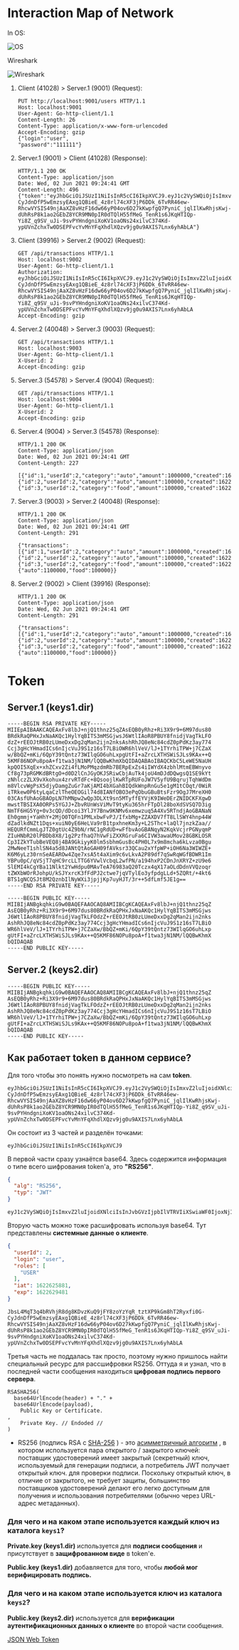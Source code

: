 # Interaction Map of Network


In OS:

![OS](https://github.com/Kraus17th/Interaction.Map.of.Network/blob/main/Map%20of%20Network/Assets/os.jpg)

Wireshark

![Wireshark](https://github.com/Kraus17th/Interaction.Map.of.Network/blob/main/Map%20of%20Network/Assets/wireshark.jpg)



1. Client (41028) > Server.1 (9001) (Request):

   ```http
   PUT http://localhost:9001/users HTTP/1.1
   Host: localhost:9001
   User-Agent: Go-http-client/1.1
   Content-Length: 26
   Content-Type: application/x-www-form-urlencoded
   Accept-Encoding: gzip
   {"login":"user",
   "password":"111111"}
   ```

2. Server.1 (9001) > Client (41028) (Response):

   ```http
   HTTP/1.1 200 OK
   Content-Type: application/json
   Date: Wed, 02 Jun 2021 09:24:41 GMT
   Content-Length: 496
   {"token":"eyJhbGciOiJSUzI1NiIsInR5cCI6IkpXVCJ9.eyJ1c2VySWQiOjIsImxvZ2luIjoidXNlciIsInJvbGVzIjpbIlVTRVIiXSwiaWF0IjoxNjIyNjI1ODgxLCJleHAiOjE2MjI2Mjk0ODF9.JbsL4MqT3q4bRVhjR8dg8KDvzKuQ9jFY8zoYzYqR_tztXP9kGm8hT2Ryxfi0G-CyJdnDfP5wEmzsyEAxg1QBieE_4z8rl74cXF3jP6DDk_6TvRR46ew-RhcwVYSIS49njAaXZ8vHzF16dw66yP04ov6D27kKwpfgQ7PyniC_jqlIlKwRhjsKwj-dUhRsP8k1ao2GEbZ8YCR9MN0pIR0dTQlH55fMeG_TenR1s6JKqHTIQp-Yi8Z_q9SV_uJi-9svPYHndgniXoKV1oaONs24xilvC374Kd-ypUVnZchxTw0DSEPFvcYvMnYFqXhdlXQzv9jg0u9AXIS7Lnx6yhAbLA"}
   ```

3. Client (39916) > Server.2 (9002) (Request):

   ```http
   GET /api/transactions HTTP/1.1
   Host: localhost:9002
   User-Agent: Go-http-client/1.1
   Authorization: eyJhbGciOiJSUzI1NiIsInR5cCI6IkpXVCJ9.eyJ1c2VySWQiOjIsImxvZ2luIjoidXNlciIsInJvbGVzIjpbIlVTRVIiXSwiaWF0IjoxNjIyNjI1ODgxLCJleHAiOjE2MjI2Mjk0ODF9.JbsL4MqT3q4bRVhjR8dg8KDvzKuQ9jFY8zoYzYqR_tztXP9kGm8hT2Ryxfi0G-CyJdnDfP5wEmzsyEAxg1QBieE_4z8rl74cXF3jP6DDk_6TvRR46ew-RhcwVYSIS49njAaXZ8vHzF16dw66yP04ov6D27kKwpfgQ7PyniC_jqlIlKwRhjsKwj-dUhRsP8k1ao2GEbZ8YCR9MN0pIR0dTQlH55fMeG_TenR1s6JKqHTIQp-Yi8Z_q9SV_uJi-9svPYHndgniXoKV1oaONs24xilvC374Kd-ypUVnZchxTw0DSEPFvcYvMnYFqXhdlXQzv9jg0u9AXIS7Lnx6yhAbLA
   Accept-Encoding: gzip
   ```

4. Server.2 (40048) > Server.3 (9003) (Request):

   ```http
   GET /api/transactions HTTP/1.1
   Host: localhost:9003
   User-Agent: Go-http-client/1.1
   X-Userid: 2
   Accept-Encoding: gzip
   ```

5. Server.3 (54578) > Server.4 (9004) (Request):

   ```http
   GET /api/transactions HTTP/1.1
   Host: localhost:9004
   User-Agent: Go-http-client/1.1
   X-Userid: 2
   Accept-Encoding: gzip
   ```

6. Server.4 (9004) > Server.3 (54578) (Response):

   ```http
   HTTP/1.1 200 OK
   Content-Type: application/json
   Date: Wed, 02 Jun 2021 09:24:41 GMT
   Content-Length: 227
   
   [{"id":1,"userId":2,"category":"auto","amount":1000000,"created":1622625845},{"id":2,"userId":2,"category":"auto","amount":100000,"created":1622625845},{"id":3,"userId":2,"category":"food","amount":100000,"created":1622625845}]
   ```

7. Server.3 (9003) > Server.2 (40048) (Response):

   ```http
   HTTP/1.1 200 OK
   Content-Type: application/json
   Date: Wed, 02 Jun 2021 09:24:41 GMT
   Content-Length: 291
   
   {"transactions":[{"id":1,"userId":2,"category":"auto","amount":1000000,"created":1622625845},{"id":2,"userId":2,"category":"auto","amount":100000,"created":1622625845},{"id":3,"userId":2,"category":"food","amount":100000,"created":1622625845}],"categoryStats":{"auto":1100000,"food":100000}}
   ```

8. Server.2 (9002) > Client (39916) (Response):

   ```http
   HTTP/1.1 200 OK
   Content-Type: application/json
   Date: Wed, 02 Jun 2021 09:24:41 GMT
   Content-Length: 291
   
   {"transactions":[{"id":1,"userId":2,"category":"auto","amount":1000000,"created":1622625845},{"id":2,"userId":2,"category":"auto","amount":100000,"created":1622625845},{"id":3,"userId":2,"category":"food","amount":100000,"created":1622625845}],"categoryStats":{"auto":1100000,"food":100000}}
   ```

# Token



## Server.1  (keys1.dir)

```asciiarmor
-----BEGIN RSA PRIVATE KEY-----
MIIEpAIBAAKCAQEAxFv8lbJ+njQ1thnz25qZAsEQB0yRhz+Ri3X9r9+6M97dus80
BRdkRaQPHxJxNaAKQc1HylYqBITS3mMSGjwsJ6WtlIAoR8PBUY8fnidjVagTkLFO
dzZ+rEEOJtRB0zLUmeDxxDg2qMan2ijn2nksAshRhJQ8eNc84cdZ0pPdKz3ay774
Ccj3gHcYHmadICs6nIjcVuJ9S1z16sT7LBiOWR6hlVeV/lJ+1TYrhiTPW+j7CZaX
w/BbQZ+mKi/6QpY39tQntz73WIlqGO6uhLxpgUtFI+aZrcLXTHSWiSJLs9KAx++Q
5KMF86NOPu8poA+f1twa3jN1NM/lQQBwKhmXbQIDAQABAoIBAQCKbC5LeWE5NaUH
kpQOI5XqEx+xhZCxv2Zi4fLMoPMqzdmRb7BERpExZs4iIWYdX4zbhlMtmEBWnyvo
Cf8g73pRGMKdBRtgO+d0D2lCnJGyOKJSRiwCbjAuTk4joU4mDJdDQwgsQ1SE9kYt
zNhlczZLX9vXkohux4zrvRTdFc+8QsoojlKwRTpRUFoJW7V5yfU9BqrujTqhWdDm
m8VlcvWgPsX5djyDamgZuGr7aKjAMI4bXGahBIQdkWnpRnGu5e1gM1tCOqt/0WiR
iTRkew0P6tyLqaCzlTheOEOGil74d8IANfOBO3ePqObuGBuBtsFzr9OgJ7MreXH0
03CAsfUhAoGBAOpLN7hMNpw2wQp3DLXt9sn5MTyffEYVjK9IWeDErZNIDCKFXgwD
mwstTBSIXA0ORPs5YGJJ+ZbvRUnWsViMvT9tyKu365hrFTpDl28boXdSVSQ7D3ig
NmTF6HG5Yg+0v3cQD/dDcoi3YlJY7Bnw9KNMv6xemwzuq5A4Xv5RTndjAoGBANaN
Eh0gmmj+YaHhY+2MjO0TQFn1PMLxbwFvPJ/IfxbMg+ZZAXDV7fT8LlSWY4hnp44W
dZadlkdNZt1Dqs+xuiN0yE6HeLVa9rB1tpxhneKm3y+L2SThc+laQl7jnzkZaa//
HEQURfCmmLgJTZ0gtUc4Z9bN/rNC1gRdUD+wFfbvAoGBANqyN2KqkVcjrPGNyqmP
ZIuHNbR20lPBDb8X8/1g2PzfhaQ7hVwFiZXXRGruFa6CIVW3awaUMov28GBKLOSR
Cp3IZkYTubBeVEQ8j4BA9GkiyyK0lm5sbhmGusBc4PH0L7x9m8mcha6kLvza0Bgu
2MwNeeT1shlSN4a5d8JANtQtAoGAH09fAVksr33QCau2xYfpWP+iOH6Na3WIWZE+
K6M6yLz30rnSeAEAROw4Zqe7xsA5t4aXim9c6vLkvA2P89df7qSwRqWGfBDWR1Im
YBPu0pC/qVSjT7qHC9rcLLTTG6YVwlVcbqL2wfPN/a194hxP2CDnJnXRYZ+zU9e6
SlEMI4kCgYBa11Nlkt2YwHdpu0MAvTeA76983aQ20Tczx4qX17aOLdDdnVVQzoqr
tZWXbWOrRJohpU/kSJYxrcK3fFdPJ2ctwe7jqVTylEo3yfpdgLLd+5ZQRt/+4kt6
BTS1gNCQSJt8M2QznbIlNyWXi3jpjjKp7uyHJT/3r++5dfLmf5JE1g==
-----END RSA PRIVATE KEY-----
```

```asciiarmor
-----BEGIN PUBLIC KEY-----
MIIBIjANBgkqhkiG9w0BAQEFAAOCAQ8AMIIBCgKCAQEAxFv8lbJ+njQ1thnz25qZ
AsEQB0yRhz+Ri3X9r9+6M97dus80BRdkRaQPHxJxNaAKQc1HylYqBITS3mMSGjws
J6WtlIAoR8PBUY8fnidjVagTkLFOdzZ+rEEOJtRB0zLUmeDxxDg2qMan2ijn2nks
AshRhJQ8eNc84cdZ0pPdKz3ay774Ccj3gHcYHmadICs6nIjcVuJ9S1z16sT7LBiO
WR6hlVeV/lJ+1TYrhiTPW+j7CZaXw/BbQZ+mKi/6QpY39tQntz73WIlqGO6uhLxp
gUtFI+aZrcLXTHSWiSJLs9KAx++Q5KMF86NOPu8poA+f1twa3jN1NM/lQQBwKhmX
bQIDAQAB
-----END PUBLIC KEY-----
```

## Server.2 (keys2.dir)

```asciiarmor
-----BEGIN PUBLIC KEY-----
MIIBIjANBgkqhkiG9w0BAQEFAAOCAQ8AMIIBCgKCAQEAxFv8lbJ+njQ1thnz25qZ
AsEQB0yRhz+Ri3X9r9+6M97dus80BRdkRaQPHxJxNaAKQc1HylYqBITS3mMSGjws
J6WtlIAoR8PBUY8fnidjVagTkLFOdzZ+rEEOJtRB0zLUmeDxxDg2qMan2ijn2nks
AshRhJQ8eNc84cdZ0pPdKz3ay774Ccj3gHcYHmadICs6nIjcVuJ9S1z16sT7LBiO
WR6hlVeV/lJ+1TYrhiTPW+j7CZaXw/BbQZ+mKi/6QpY39tQntz73WIlqGO6uhLxp
gUtFI+aZrcLXTHSWiSJLs9KAx++Q5KMF86NOPu8poA+f1twa3jN1NM/lQQBwKhmX
bQIDAQAB
-----END PUBLIC KEY-----
```

## Как работает token в данном сервисе?

Для того чтобы это понять нужно посмотреть на сам **token**. 

```apl
eyJhbGciOiJSUzI1NiIsInR5cCI6IkpXVCJ9.eyJ1c2VySWQiOjIsImxvZ2luIjoidXNlciIsInJvbGVzIjpbIlVTRVIiXSwiaWF0IjoxNjIyNjI1ODgxLCJleHAiOjE2MjI2Mjk0ODF9.JbsL4MqT3q4bRVhjR8dg8KDvzKuQ9jFY8zoYzYqR_tztXP9kGm8hT2Ryxfi0G-CyJdnDfP5wEmzsyEAxg1QBieE_4z8rl74cXF3jP6DDk_6TvRR46ew-RhcwVYSIS49njAaXZ8vHzF16dw66yP04ov6D27kKwpfgQ7PyniC_jqlIlKwRhjsKwj-dUhRsP8k1ao2GEbZ8YCR9MN0pIR0dTQlH55fMeG_TenR1s6JKqHTIQp-Yi8Z_q9SV_uJi-9svPYHndgniXoKV1oaONs24xilvC374Kd-ypUVnZchxTw0DSEPFvcYvMnYFqXhdlXQzv9jg0u9AXIS7Lnx6yhAbLA
```

Он состоит из 3 частей и разделён точками:

```apl
eyJhbGciOiJSUzI1NiIsInR5cCI6IkpXVCJ9
```

В первой части сразу узнаётся base64. Здесь содержится информация о типе всего шифрования token'а, это **"RS256"**.

```json
{
  "alg": "RS256",
  "typ": "JWT"
}
```

```apl
eyJ1c2VySWQiOjIsImxvZ2luIjoidXNlciIsInJvbGVzIjpbIlVTRVIiXSwiaWF0IjoxNjIyNjI1ODgxLCJleHAiOjE2MjI2Mjk0ODF9
```

Вторую часть можно тоже расшифровать используя base64. Тут представлены **системные данные о клиенте**. 

```json
{
  "userId": 2,
  "login": "user",
  "roles": [
    "USER"
  ],
  "iat": 1622625881,
  "exp": 1622629481
}
```

```apl
JbsL4MqT3q4bRVhjR8dg8KDvzKuQ9jFY8zoYzYqR_tztXP9kGm8hT2Ryxfi0G-CyJdnDfP5wEmzsyEAxg1QBieE_4z8rl74cXF3jP6DDk_6TvRR46ew-RhcwVYSIS49njAaXZ8vHzF16dw66yP04ov6D27kKwpfgQ7PyniC_jqlIlKwRhjsKwj-dUhRsP8k1ao2GEbZ8YCR9MN0pIR0dTQlH55fMeG_TenR1s6JKqHTIQp-Yi8Z_q9SV_uJi-9svPYHndgniXoKV1oaONs24xilvC374Kd-ypUVnZchxTw0DSEPFvcYvMnYFqXhdlXQzv9jg0u9AXIS7Lnx6yhAbLA
```

Третья часть не поддалась так просто, поэтому нужно пришлось найти специальный ресурс для рассшифровки RS256. Оттуда я и узнал, что в последней части сообщения находиться **цифровая подпись первого сервера**.

```apl
RSASHA256(
  base64UrlEncode(header) + "." +
  base64UrlEncode(payload),
	Public Key or Certificate.
,
	Private Key. // Endoded //
)
```

- RS256 (подпись RSA с [SHA-256](https://en.wikipedia.org/wiki/SHA-256) ) - это [асимметричный алгоритм](https://en.wikipedia.org/wiki/Public-key_cryptography) , в котором используется пара открытого / закрытого ключей: поставщик удостоверений имеет закрытый (секретный) ключ, используемый для генерации подписи, а потребитель JWT получает открытый ключ. для проверки подписи. Поскольку открытый ключ, в отличие от закрытого, не требует защиты, большинство поставщиков удостоверений делают его легко доступным для получения и использования потребителями (обычно через URL-адрес метаданных).

### Для чего и на каком этапе используется каждый ключ из каталога `keys1`?

**Private.key (keys1.dir)** используется для **подписи сообщения** и присутствует в **защифрованном виде** в token'е.

**Public.key (keys1.dir)** добавляется для того, чтобы **любой мог верифицировать подпись.** 

### Для чего и на каком этапе используется ключ из каталога `keys2`?

**Public.key (keys2.dir)** используется для **верификации аутентификационных данных о клиенте** во второй части сообщения.

[JSON Web Token](https://ru.wikipedia.org/wiki/JSON_Web_Token)
